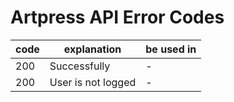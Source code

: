 # Artpress API Error Codes

code | explanation | be used in
---|---|---
200 | Successfully | -
200 | User is not logged | -


